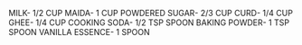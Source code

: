 MILK- 1/2 CUP
MAIDA- 1 CUP
POWDERED SUGAR- 2/3 CUP
CURD- 1/4 CUP
GHEE- 1/4 CUP
COOKING SODA- 1/2 TSP SPOON
BAKING POWDER- 1 TSP SPOON
VANILLA ESSENCE- 1 SPOON